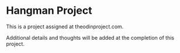 # Hangman Project

This is a project assigned at theodinproject.com.

Additional details and thoughts will be added at the completion of this project.